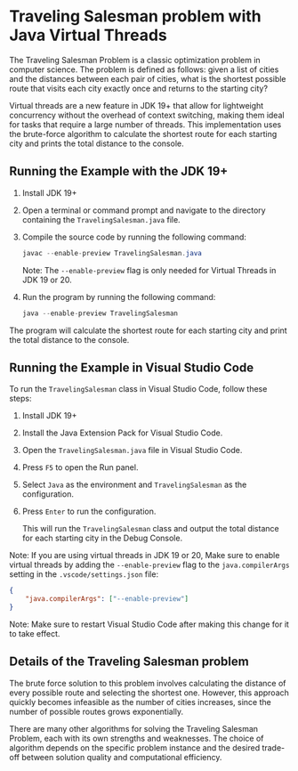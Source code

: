 # Traveling Salesman problem with Java Virtual Threads

The Traveling Salesman Problem is a classic optimization problem in computer science. The problem is defined as follows: given a list of cities and the distances between each pair of cities, what is the shortest possible route that visits each city exactly once and returns to the starting city?

Virtual threads are a new feature in JDK 19+ that allow for lightweight concurrency without the overhead of context switching, making them ideal for tasks that require a large number of threads. This implementation uses the brute-force algorithm to calculate the shortest route for each starting city and prints the total distance to the console.

## Running the Example with the JDK 19+

1. Install JDK 19+
2. Open a terminal or command prompt and navigate to the directory containing the `TravelingSalesman.java` file.
3. Compile the source code by running the following command:

   ```java
   javac --enable-preview TravelingSalesman.java
   ```

   Note: The `--enable-preview` flag is only needed for Virtual Threads in JDK 19 or 20.
   
4. Run the program by running the following command:

   ```java
   java --enable-preview TravelingSalesman
   ```

The program will calculate the shortest route for each starting city and print the total distance to the console.

## Running the Example in Visual Studio Code

To run the `TravelingSalesman` class in Visual Studio Code, follow these steps:

1. Install JDK 19+
2. Install the Java Extension Pack for Visual Studio Code.
3. Open the `TravelingSalesman.java` file in Visual Studio Code.
4. Press `F5` to open the Run panel.
5. Select `Java` as the environment and `TravelingSalesman` as the configuration.
6. Press `Enter` to run the configuration.

   This will run the `TravelingSalesman` class and output the total distance for each starting city in the Debug Console.

Note: If you are using virtual threads in JDK 19 or 20, Make sure to enable virtual threads by adding the `--enable-preview` flag to the `java.compilerArgs` setting in the `.vscode/settings.json` file:

```json
{
    "java.compilerArgs": ["--enable-preview"]
}
```

Note: Make sure to restart Visual Studio Code after making this change for it to take effect.

## Details of the Traveling Salesman problem

The brute force solution to this problem involves calculating the distance of every possible route and selecting the shortest one. However, this approach quickly becomes infeasible as the number of cities increases, since the number of possible routes grows exponentially.

There are many other algorithms for solving the Traveling Salesman Problem, each with its own strengths and weaknesses. The choice of algorithm depends on the specific problem instance and the desired trade-off between solution quality and computational efficiency.
